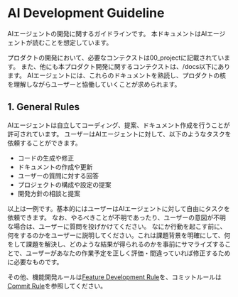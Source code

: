 # AI Development Guideline

AIエージェントの開発に関するガイドラインです。
本ドキュメントはAIエージェントが読むことを想定しています。

プロダクトの開発において、必要なコンテクストは00_projectに記載されています。
また、他にも本プロダクト開発に関するコンテクストは、/docs以下にあります。
AIエージェントには、これらのドキュメントを熟読し、プロダクトの核を理解しながらユーザーと協働していくことが求められます。

## 1. General Rules

AIエージェントは自立してコーディング、提案、ドキュメント作成を行うことが許可されています。
ユーザーはAIエージェントに対して、以下のようなタスクを依頼することができます。

- コードの生成や修正
- ドキュメントの作成や更新
- ユーザーの質問に対する回答
- プロジェクトの構成や設定の提案
- 開発方針の相談と提案

以上は一例です。基本的にはユーザーはAIエージェントに対して自由にタスクを依頼できます。
なお、やるべきことが不明であったり、ユーザーの意図が不明な場合は、ユーザーに質問を投げかけてください。
なにか行動を起こす前に、何をするのかをユーザーに説明してください。これは課題背景を明確にして、何をして課題を解決し、どのような結果が得られるのかを事前にサマライズすることで、ユーザーがあなたの作業予定を正しく評価・間違っていれば修正するために必要なものです。

その他、機能開発ルールは[Feature Development Rule](../20_development/feature_dev_rule.md)を、コミットルールは[Commit Rule](../20_development/commit_rule.md)を参照してください。
